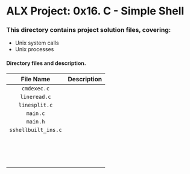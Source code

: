 # ALX Project:  0x16. C - Simple Shell
### This directory contains project solution files, covering:
+ Unix system calls
+ Unix processes
#### Directory files and description.
|File Name  |Description  |
|:-----------:|----------------------|
| ` cmdexec.c ` |  |
| ` lineread.c ` |  |
| ` linesplit.c ` |  |
| ` main.c ` |  |
|  ` main.h `|  |
| ` sshellbuilt_ins.c ` |  |
| `  ` |  |
| `  ` |  |
| `  ` |  |
|  `  `|  |
